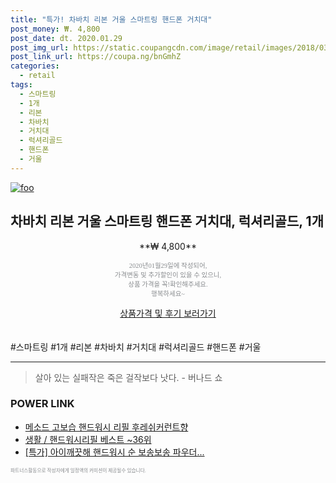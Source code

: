 ```yaml
--- 
title: "특가! 차바치 리본 거울 스마트링 핸드폰 거치대" 
post_money: ₩. 4,800 
post_date: dt. 2020.01.29 
post_img_url: https://static.coupangcdn.com/image/retail/images/2018/03/20/11/0/ca60f025-3e58-40e6-81e5-30deeae61d64.jpg 
post_link_url: https://coupa.ng/bnGmhZ 
categories: 
  - retail 
tags: 
  - 스마트링 
  - 1개 
  - 리본 
  - 차바치 
  - 거치대 
  - 럭셔리골드 
  - 핸드폰 
  - 거울 
--- 
```

[![foo](https://static.coupangcdn.com/image/retail/images/2018/03/20/11/0/ca60f025-3e58-40e6-81e5-30deeae61d64.jpg)](https://coupa.ng/bnGmhZ) 

## 차바치 리본 거울 스마트링 핸드폰 거치대, 럭셔리골드, 1개 
<p style="text-align: center;">**₩ 4,800**</p> 
<p style="text-align: center;"><span style="color: #898c8f; font-family: Georgia,Times,serif; font-size: 0.75em;">2020년01월29일에 작성되어, <br>가격변동 및 추가할인이 있을 수 있으니,<br> 상품 가격을 꼭!확인해주세요.<br>행복하세요~</span> 
</p>	 
<div markdown="0" style="text-align: center;"><a href="https://coupa.ng/bnGmhZ" class="btn btn--success">상품가격 및 후기 보러가기</a></div> 
<br><br> 
  #스마트링 #1개 #리본 #차바치 #거치대 #럭셔리골드 #핸드폰 #거울 
<hr> 

> 살아 있는 실패작은 죽은 걸작보다 낫다. - 버나드 쇼 


### POWER LINK

* <a href="https://blog.naver.com/fasyy4321/221787318563" target="_blank">메소드 고보습 핸드워시 리필 후레쉬커런트향</a>
* <a href="https://blog.naver.com/santokki14/221786729449" target="_blank">생활 / 핸드워시리필 베스트 ~36위</a>
* <a href="https://blog.naver.com/santokki14/221788617956" target="_blank">[특가] 아이깨끗해 핸드워시 순 보송보송 파우더...</a>

<span style="color: #898c8f; font-family: Georgia,Times,serif; font-size: 0.55em;">파트너스활동으로 작성자에게 일정액의 커미션이 제공될수 있습니다.</span> 
